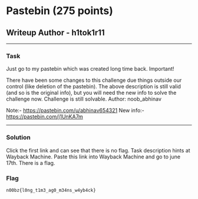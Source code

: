 # Pastebin (275 points)
## Writeup Author - h1tok1r11

---

### Task

Just go to my pastebin which was created long time back.
Important!

There have been some changes to this challenge due things outside our control (like deletion of the pastebin). The above description is still valid (and so is the original info), but you will need the new info to solve the challenge now. Challenge is still solvable. Author: noob_abhinav

Note:- https://pastebin.com/u/abhinav654321 New info:- https://pastebin.com/j1UnKA7m

---

### Solution

Click the first link and can see that there is no flag. Task description hints at Wayback Machine. Paste this link into Wayback Machine and go to june 17th. There is a flag.

### Flag

```
n00bz{l0ng_t1m3_ag0_m34ns_w4yb4ck}
```
